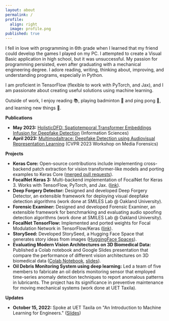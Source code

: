 ```yaml
---
layout: about
permalink: /
profile:
  align: right
  image: profile.png
published: true
---
```


I fell in love with programming in 6th grade when I learned that my friend could develop the games I played on my PC. I attempted to create a Visual Basic application in high school, but it was unsuccessful. My passion for programming persisted, even after graduating with a mechanical engineering degree. I adore reading, writing, thinking about, improving, and understanding programs, especially in Python. 

I am proficient in TensorFlow \(flexible to work with PyTorch, and Jax\), and I am passionate about creating useful solutions using machine learning.

Outside of work, I enjoy reading 📚, playing badminton 🏸 and ping pong 🏓, and learning new things 🧠.

**Publications**

* **May 2023:** [HolisticDFD: Spatiotemporal Transformer Embeddings Infusion for Deepfake Detection](https://www.sciencedirect.com/science/article/abs/pii/S0020025523009374) (Information Sciences)
* **April 2023:** [Multimodaltrace: Deepfake Detection using Audiovisual Representation Learning](https://openaccess.thecvf.com/content/CVPR2023W/WMF/html/Raza_Multimodaltrace_Deepfake_Detection_Using_Audiovisual_Representation_Learning_CVPRW_2023_paper.html) (CVPR 2023 Workshop on Media Forensics)

**Projects**
* **Keras Core:** Open-source contributions include implementing cross-backend patch extraction for vision transformer-like models and porting examples to Keras Core ([merged pull requests](https://github.com/keras-team/keras-core/pulls?q=is%3Apr+is%3Amerged+author%3Aanas-rz)).
* **FocalNet Keras 3:** Multi-backend implementation of FocalNet for Keras 3. Works with TensorFlow, PyTorch, and Jax. ([link](https://github.com/anas-rz/focalnet-keras-3)).
* **Deep Forgery Detector:** Designed and developed Deep Forgery Detector, an extensible framework for deploying visual deepfake detection algorithms (work done at SMILES Lab @ Oakland University).
* **Forensic Examiner:** Designed and developed Forensic Examiner, an extensible framework for benchmarking and evaluating audio spoofing detection algorithms (work done at SMILES Lab @ Oakland University).
* **FocalNet TensorFlow:** Implemented and ported weights for Focal Modulation Network in TensorFlow/Keras ([link](https://github.com/anas-rz/focalnet-tensorflow)).
* **StorySeed:** Developed StorySeed, a Hugging Face Space that generates story ideas from images ([HuggingFace Spaces](https://huggingface.co/spaces/anasrz/StorySeed)).
* **Evaluating Modern Vision Architectures on 3D Biomedical Data:** Published a Colab notebook and Google Slides presentation that compare the performance of different vision architectures on 3D biomedical data ([Colab Notebook](https://colab.research.google.com/drive/1nz-NtGxC3NeSJh4ZWQ8jabzBlawnvIWe?usp=sharing), [slides](https://docs.google.com/presentation/d/1o1SD0WHBJEqvjOIJWys-Y6z80uuiejmC/edit?usp=sharing&ouid=118316226676823953327&rtpof=true&sd=true)).
* **Oil Debris Monitoring System using deep learning:** Led a team of five members to fabricate an oil debris monitoring sensor that employed time-series anomaly detection techniques to report anomalous patterns in lubricants. The project has its significance in preventive maintenance for moving mechanical systems (work done at UET Taxila).

**Updates**

* **October 15, 2022:** Spoke at UET Taxila on "An Introduction to Machine Learning for Engineers." ([Slides](https://docs.google.com/presentation/d/1HIWUd9OQaHk1D1ESe77uEcZ6ir7DKLdQIj3rKms_yPs/edit?usp=sharing))
